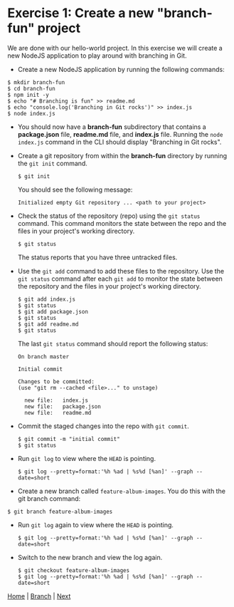 # Exercise 1:  Create a new "branch-fun" project

We are done with our hello-world project.  In this exercise we will create a new NodeJS application to play around with branching in Git.

- Create a new NodeJS application by running the following commands:

```
$ mkdir branch-fun
$ cd branch-fun
$ npm init -y
$ echo "# Branching is fun" >> readme.md
$ echo "console.log('Branching in Git rocks')" >> index.js
$ node index.js
```
- You should now have a **branch-fun** subdirectory that contains a **package.json** file, **readme.md** file, and **index.js** file.  Running the `node index.js` command in the CLI  should display "Branching in Git rocks".  

- Create a git repository from within the **branch-fun** directory by running the `git init` command.

  ```
  $ git init
  ```
  You should see the following message:

  ```
  Initialized empty Git repository ... <path to your project>
  ```

- Check the status of the repository (repo) using the `git status` command.  This command monitors the state between the repo and the files in your project's working directory.  

  ```
  $ git status
  ```
  The status reports that you have three untracked files.

- Use the `git add` command to add these files to the repository.  Use the `git status` command after each `git add` to monitor the state between the repository and the files in your project's working directory.

  ```
  $ git add index.js
  $ git status
  $ git add package.json
  $ git status
  $ git add readme.md
  $ git status
  ```

  The last `git status` command should report the following status:

  ```
  On branch master

  Initial commit

  Changes to be committed:
  (use "git rm --cached <file>..." to unstage)

	new file:   index.js
	new file:   package.json
	new file:   readme.md
  ```

- Commit the staged changes into the repo with `git commit`.

  ```
  $ git commit -m "initial commit"
  $ git status
  ```

- Run `git log` to view where the `HEAD` is pointing.

  ```
  $ git log --pretty=format:'%h %ad | %s%d [%an]' --graph --date=short
  ```

- Create a new branch called `feature-album-images`. You do this with the git branch command:

 ```
 $ git branch feature-album-images
 ```

 - Run `git log` again to view where the `HEAD` is pointing.

   ```
   $ git log --pretty=format:'%h %ad | %s%d [%an]' --graph --date=short
   ```
- Switch to the new branch and view the log again.

  ```
  $ git checkout feature-album-images
  $ git log --pretty=format:'%h %ad | %s%d [%an]' --graph --date=short
  ```



[Home](/)   |   [Branch](/branch/)   |     [Next](/branch/2)
